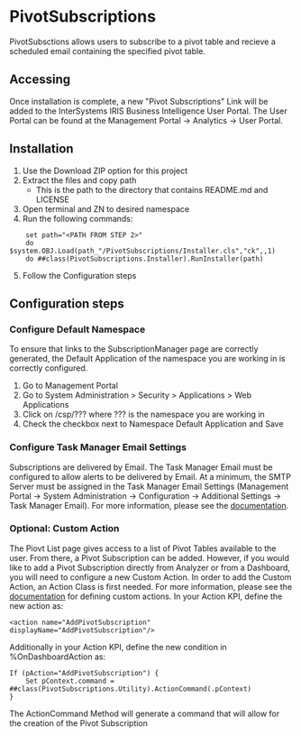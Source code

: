 # PivotSubscriptions

PivotSubsctions allows users to subscribe to a pivot table and recieve a scheduled email containing the specified pivot table. 

## Accessing
Once installation is complete, a new "Pivot Subscriptions" Link will be added to the InterSystems IRIS Business Intelligence User Portal. The User Portal can be found at the Management Portal -> Analytics -> User Portal.

## Installation
1. Use the Download ZIP option for this project
2. Extract the files and copy path
	* This is the path to the directory that contains README.md and LICENSE
3. Open terminal and ZN to desired namespace
4. Run the following commands:
```
	set path="<PATH FROM STEP 2>"
	do $system.OBJ.Load(path_"/PivotSubscriptions/Installer.cls","ck",,1)
	do ##class(PivotSubscriptions.Installer).RunInstaller(path)
```
5. Follow the Configuration steps

## Configuration steps
### Configure Default Namespace
To ensure that links to the SubscriptionManager page are correctly generated, the Default Application of the namespace you are working in is correctly configured. 
1. Go to Management Portal
2. Go to System Administration > Security > Applications > Web Applications
3. Click on  /csp/??? where ??? is the namespace you are working in
4. Check the checkbox next to Namespace Default Application and Save

### Configure Task Manager Email Settings
Subscriptions are delivered by Email. The Task Manager Email must be configured to allow alerts to be delivered by Email. At a minimum, the SMTP Server must be assigned in the Task Manager Email Settings (Management Portal -> System Administration -> Configuration -> Additional Settings -> Task Manager Email). For more information, please see the <a href="http://docs.intersystems.com/irislatest/csp/docbook/DocBook.UI.Page.cls?KEY=RACS_Category_TaskManagerEmail">documentation</a>.

### Optional: Custom Action
The Piovt List page gives access to a list of Pivot Tables available to the user. From there, a Pivot Subscription can be added. However, if you would like to add a Pivot Subscription directly from Analyzer or from a Dashboard, you will need to configure a new Custom Action. In order to add the Custom Action, an Action Class is first needed. For more information, please see the <a href="http://docs.intersystems.com/irislatest/csp/docbook/DocBook.UI.Page.cls?KEY=D2IMP_ch_action">documentation</a> for defining custom actions. In your Action KPI, define the new action as:
```
<action name="AddPivotSubscription" displayName="AddPivotSubscription"/>
```
Additionally in your Action KPI, define the new condition in %OnDashboardAction as:
```
If (pAction="AddPivotSubscription") {
	Set pContext.command = ##class(PivotSubscriptions.Utility).ActionCommand(.pContext)
}
```

The ActionCommand Method will generate a command that will allow for the creation of the Pivot Subscription
